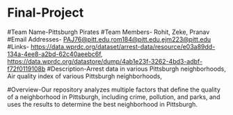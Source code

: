 # Final-Project
#Team Name-Pittsburgh Pirates
#Team Members- Rohit, Zeke, Pranav
#Email Addresses- PAJ76@pitt.edu,rom184@pitt.edu,ejm223@pitt.edu
#Links- https://data.wprdc.org/dataset/arrest-data/resource/e03a89dd-134a-4ee8-a2bd-62c40aeebc6f, https://data.wprdc.org/datastore/dump/4ab1e23f-3262-4bd3-adbf-f72f0119108b
#Description-Arrest data in various Pittsburgh neighborhoods, Air quality index of various Pittsburgh neighborhoods, 

#Overview-Our repository analyzes multiple factors that define the quality of a neighborhood in Pittsburgh, including crime, pollution, and parks, and uses the results to determine the best
neighborhood in Pittsburgh.
